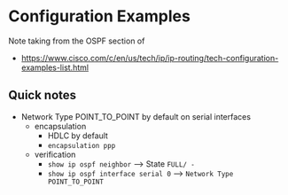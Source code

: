 # Configuration Examples

Note taking from the OSPF section of
- https://www.cisco.com/c/en/us/tech/ip/ip-routing/tech-configuration-examples-list.html

## Quick notes
- Network Type POINT_TO_POINT by default on serial interfaces
    - encapsulation
        - HDLC by default
        - `encapsulation ppp`
    - verification
        - `show ip ospf neighbor` --> State `FULL/ -`
        - `show ip ospf interface serial 0` --> `Network Type POINT_TO_POINT`
